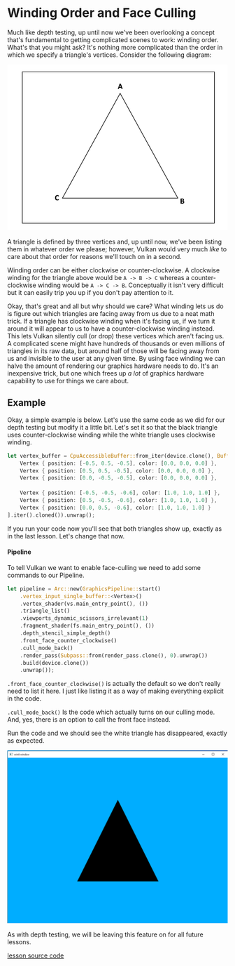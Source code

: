 # Winding Order and Face Culling

Much like depth testing, up until now we've been overlooking a concept that's fundamental to getting complicated scenes to work: winding order. What's that you might ask? It's nothing more complicated than the order in which we specify a triangle's vertices. Consider the following diagram:

![a picture of a triangle with the three vertices labeled from A to C](./imgs/5/triangle.png)

A triangle is defined by three vertices and, up until now, we've been listing them in whatever order we please; however, Vulkan would very much *like* to care about that order for reasons we'll touch on in a second.

Winding order can be either clockwise or counter-clockwise. A clockwise winding for the triangle above would be `A -> B -> C` whereas a counter-clockwise winding would be `A -> C -> B`. Conceptually it isn't very difficult but it can easily trip you up if you don't pay attention to it.

Okay, that's great and all but why should we care? What winding lets us do is figure out which triangles are facing away from us due to a neat math trick. If a triangle has clockwise winding when it's facing us, if we turn it around it will appear to us to have a counter-clockwise winding instead. This lets Vulkan silently cull (or drop) these vertices which aren't facing us. A complicated scene might have hundreds of thousands or even millions of triangles in its raw data, but around half of those will be facing away from us and invisible to the user at any given time. By using face winding we can halve the amount of rendering our graphics hardware needs to do. It's an inexpensive trick, but one which frees up *a lot* of graphics hardware capability to use for things we care about.

## Example

Okay, a simple example is below. Let's use the same code as we did for our depth testing but modify it a little bit. Let's set it so that the black triangle uses counter-clockwise winding while the white triangle uses clockwise winding.
```rust
let vertex_buffer = CpuAccessibleBuffer::from_iter(device.clone(), BufferUsage::all(), false, [
    Vertex { position: [-0.5, 0.5, -0.5], color: [0.0, 0.0, 0.0] },
    Vertex { position: [0.5, 0.5, -0.5], color: [0.0, 0.0, 0.0] },
    Vertex { position: [0.0, -0.5, -0.5], color: [0.0, 0.0, 0.0] },

    Vertex { position: [-0.5, -0.5, -0.6], color: [1.0, 1.0, 1.0] },
    Vertex { position: [0.5, -0.5, -0.6], color: [1.0, 1.0, 1.0] },
    Vertex { position: [0.0, 0.5, -0.6], color: [1.0, 1.0, 1.0] }
].iter().cloned()).unwrap();
```

If you run your code now you'll see that both triangles show up, exactly as in the last lesson. Let's change that now.

#### Pipeline

To tell Vulkan we want to enable face-culling we need to add some commands to our Pipeline.

```rust
let pipeline = Arc::new(GraphicsPipeline::start()
    .vertex_input_single_buffer::<Vertex>()
    .vertex_shader(vs.main_entry_point(), ())
    .triangle_list()
    .viewports_dynamic_scissors_irrelevant(1)
    .fragment_shader(fs.main_entry_point(), ())
    .depth_stencil_simple_depth()
    .front_face_counter_clockwise()
    .cull_mode_back()
    .render_pass(Subpass::from(render_pass.clone(), 0).unwrap())
    .build(device.clone())
    .unwrap());
```

`.front_face_counter_clockwise()` is actually the default so we don't really need to list it here. I just like listing it as a way of making everything explicit in the code.

`.cull_mode_back()` Is the code which actually turns on our culling mode. And, yes, there is an option to call the front face instead.

Run the code and we should see the white triangle has disappeared, exactly as expected.

![an image showing that only the triangle with the correct winding remains](./imgs/5/culled_triangle.png)

As with depth testing, we will be leaving this feature on for all future lessons.

[lesson source code](https://github.com/taidaesal/vulkano_tutorial/tree/gh-pages/lessons/5.%20Face%20and%20Winding%20Order)